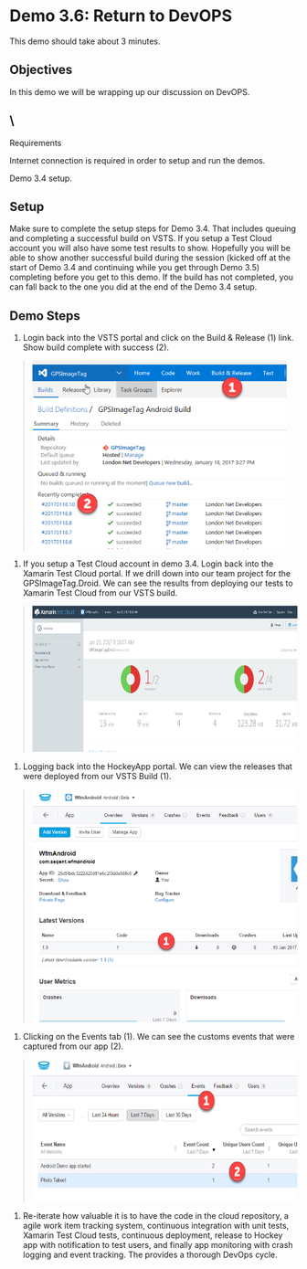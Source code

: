 # Demo 3.6: Return to DevOPS

This demo should take about 3 minutes.

## Objectives

In this demo we will be wrapping up our discussion on DevOPS.

## \
Requirements

Internet connection is required in order to setup and run the demos.

Demo 3.4 setup.

## Setup

Make sure to complete the setup steps for Demo 3.4. That includes queuing and completing a successful build on VSTS. If you setup a Test Cloud account you will also have some test results to show. Hopefully you will be able to show another successful build during the session (kicked off at the start of Demo 3.4 and continuing while you get through Demo 3.5) completing before you get to this demo. If the build has not completed, you can fall back to the one you did at the end of the Demo 3.4 setup.

## Demo Steps

1.  Login back into the VSTS portal and click on the Build & Release (1) link. Show build complete with success (2).

> <img src="./media/image1.png" width="445" height="331" />

1.  If you setup a Test Cloud account in demo 3.4. Login back into the Xamarin Test Cloud portal. If we drill down into our team project for the GPSImageTag.Droid. We can see the results from deploying our tests to Xamarin Test Cloud from our VSTS build.

> <img src="./media/image2.png" width="670" height="256" />

1.  Logging back into the HockeyApp portal. We can view the releases that were deployed from our VSTS Build (1).

> <img src="./media/image3.png" width="484" height="408" />

1.  Clicking on the Events tab (1). We can see the customs events that were captured from our app (2).

> <img src="./media/image4.png" width="573" height="249" />

1.  Re-iterate how valuable it is to have the code in the cloud repository, a agile work item tracking system, continuous integration with unit tests, Xamarin Test Cloud tests, continuous deployment, release to Hockey app with notification to test users, and finally app monitoring with crash logging and event tracking. The provides a thorough DevOps cycle.
